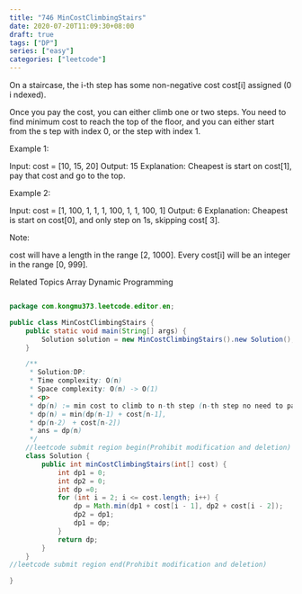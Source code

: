 ```yaml
---
title: "746 MinCostClimbingStairs"
date: 2020-07-20T11:09:30+08:00
draft: true
tags: ["DP"]
series: ["easy"]
categories: ["leetcode"]
---
```


On a staircase, the i-th step has some non-negative cost cost[i] assigned (0 i
ndexed).

Once you pay the cost, you can either climb one or two steps. You need to find
minimum cost to reach the top of the floor, and you can either start from the s
tep with index 0, or the step with index 1.


Example 1: 

Input: cost = [10, 15, 20]
Output: 15
Explanation: Cheapest is start on cost[1], pay that cost and go to the top.



Example 2: 

Input: cost = [1, 100, 1, 1, 1, 100, 1, 1, 100, 1]
Output: 6
Explanation: Cheapest is start on cost[0], and only step on 1s, skipping cost[
3].



Note: 

cost will have a length in the range [2, 1000]. 
Every cost[i] will be an integer in the range [0, 999]. 

Related Topics Array Dynamic Programming


```java

package com.kongmu373.leetcode.editor.en;

public class MinCostClimbingStairs {
    public static void main(String[] args) {
        Solution solution = new MinCostClimbingStairs().new Solution();
    }

    /**
     * Solution:DP:
     * Time complexity: O(n)
     * Space complexity: O(n) -> O(1)
     * <p>
     * dp(n) := min cost to climb to n-th step (n-th step no need to pay cost.)
     * dp(n) = min(dp(n-1) + cost[n-1],
     * dp(n-2） + cost[n-2])
     * ans = dp(n)
     */
    //leetcode submit region begin(Prohibit modification and deletion)
    class Solution {
        public int minCostClimbingStairs(int[] cost) {
            int dp1 = 0;
            int dp2 = 0;
            int dp =0;
            for (int i = 2; i <= cost.length; i++) {
                dp = Math.min(dp1 + cost[i - 1], dp2 + cost[i - 2]);
                dp2 = dp1;
                dp1 = dp;
            }
            return dp;
        }
    }
//leetcode submit region end(Prohibit modification and deletion)

}
```
